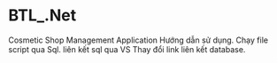 # BTL_.Net
Cosmetic Shop Management Application
Hướng dẫn sử dụng.
Chạy file script qua Sql.
liên kết sql qua VS 
Thay đổi link liên kết database.

